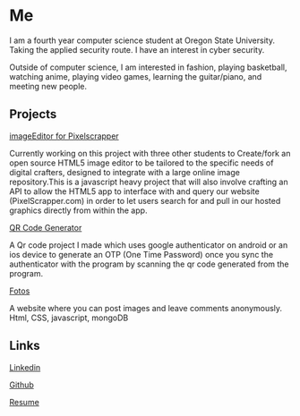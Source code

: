 
# Me
I am a fourth year computer science student at Oregon State University. Taking the applied security route. I have an interest in cyber security.

Outside of computer science, I am interested in fashion, playing basketball, watching anime, playing video games, learning the guitar/piano, and meeting new people.

## Projects

[imageEditor for Pixelscrapper](https://github.com/JordanMagnuson/miniPaint) 

Currently working on this project with three other students to Create/fork an open source HTML5 image editor to be tailored to the specific needs of digital crafters, designed to integrate with a large online image repository.This is a javascript heavy project that will also involve crafting an API to allow the HTML5 app to interface with and query our website (PixelScrapper.com) in order to let users search for and pull in our hosted graphics directly from within the app.

[QR Code Generator](https://github.com/sdnguyen98/Qr-Code-Generator)

A Qr code project I made which uses google authenticator on android or an ios device to generate an OTP (One Time Password) once you sync the authenticator with the program by scanning the qr code generated from the program.

[Fotos](https://github.com/OSU-CS290-F18/final-project-cool-team)

A website where you can post images and leave comments anonymously. Html, CSS, javascript, mongoDB

## Links
[Linkedin](https://www.linkedin.com/in/steven-nguyen-70b683140/)

[Github](https://github.com/sdnguyen98)

[Resume](https://drive.google.com/file/d/18KXTczA6o4IEEKTPpGuCe8RzKNSwl7i1/view?usp=sharing)
